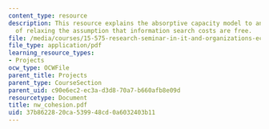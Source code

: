 ```yaml
---
content_type: resource
description: This resource explains the absorptive capacity model to analyze the implications
  of relaxing the assumption that information search costs are free.
file: /media/courses/15-575-research-seminar-in-it-and-organizations-economic-perspectives-spring-2004/37b8622820ca539948cd0a6032403b11_nw_cohesion.pdf
file_type: application/pdf
learning_resource_types:
- Projects
ocw_type: OCWFile
parent_title: Projects
parent_type: CourseSection
parent_uid: c90e6ec2-ec3a-d3d8-70a7-b660afb8e09d
resourcetype: Document
title: nw_cohesion.pdf
uid: 37b86228-20ca-5399-48cd-0a6032403b11
---
```

